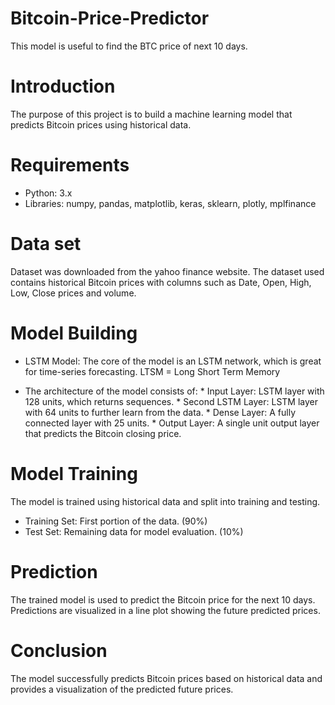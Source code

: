 # Bitcoin-Price-Predictor
This model is useful to find the BTC price of next 10 days. 

# Introduction
The purpose of this project is to build a machine learning model that predicts Bitcoin prices using historical data.

# Requirements
- Python: 3.x
- Libraries: numpy, pandas, matplotlib, keras, sklearn, plotly, mplfinance

# Data set
Dataset was downloaded from the yahoo finance website.
The dataset used contains historical Bitcoin prices with columns such as Date, Open, High, Low, Close prices and volume.

# Model Building
- LSTM Model: The core of the model is an LSTM network, which is great for time-series forecasting.
  LTSM = Long Short Term Memory

- The architecture of the model consists of:
      * Input Layer: LSTM layer with 128 units, which returns sequences.
      * Second LSTM Layer: LSTM layer with 64 units to further learn from the data.
      * Dense Layer: A fully connected layer with 25 units.
      * Output Layer: A single unit output layer that predicts the Bitcoin closing price.

# Model Training
The model is trained using historical data and split into training and testing.
- Training Set: First portion of the data. (90%)
- Test Set: Remaining data for model evaluation. (10%)

# Prediction
The trained model is used to predict the Bitcoin price for the next 10 days.
Predictions are visualized in a line plot showing the future predicted prices.

# Conclusion
The model successfully predicts Bitcoin prices based on historical data and provides a visualization of the predicted future prices.
